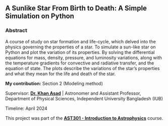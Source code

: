 ## A Sunlike Star From Birth to Death: A Simple Simulation on Python 

### Abstract
A course of study on star formation and life-cycle, which delved into the physics governing the properties of a star. To simulate a sun-like star on Python and plot the variation of its properties. By solving the differential equations for mass, density, pressure, and luminosity variations, along with the temperature gradients for convective and radiative transfer, and the equation of state. The plots describe the variations of the star’s properties and what they mean for the life and death of the star.

**My contribution:** Section 2 (Modeling method)

Supervisor: [**Dr. Khan Asad**](https://coalab.space/people/asad/) | Astronomer and Assistant Professor, Department of Physical Sciences, Independent University Bangladesh (IUB)

Timeline: April 2024

This project was part of the [**AST301 - Introduction to Astrophysics**](https://cassa.site/abekta/courses/ast301) course.

